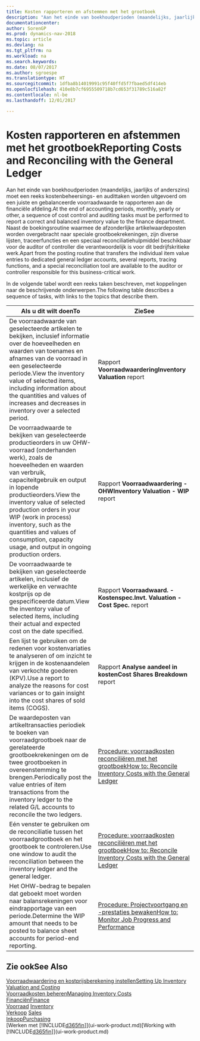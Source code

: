 ```yaml
---
title: Kosten rapporteren en afstemmen met het grootboek
description: "Aan het einde van boekhoudperioden (maandelijks, jaarlijks of anderszins) moet een reeks kostenbeheersings- en audittaken worden uitgevoerd om een juiste en gebalanceerde voorraadwaarde te rapporteren aan de financiële afdeling. Naast de boekingsroutine waarmee de afzonderlijke artikelwaardeposten worden overgebracht naar speciale grootboekrekeningen, zijn diverse lijsten, traceerfuncties en een speciaal reconciliatiehulpmiddel beschikbaar voor de auditor of controller die verantwoordelijk is voor dit bedrijfskritieke werk."
documentationcenter: 
author: SorenGP
ms.prod: dynamics-nav-2018
ms.topic: article
ms.devlang: na
ms.tgt_pltfrm: na
ms.workload: na
ms.search.keywords: 
ms.date: 08/07/2017
ms.author: sgroespe
ms.translationtype: HT
ms.sourcegitcommit: 1dfba8b14019991c95f40ffd5f7fbaed5df414eb
ms.openlocfilehash: 410e8b7cf6955509718b7cd653f31789c516a82f
ms.contentlocale: nl-be
ms.lasthandoff: 12/01/2017

---
```

# <a name="reporting-costs-and-reconciling-with-the-general-ledger"></a><span data-ttu-id="d7e91-104">Kosten rapporteren en afstemmen met het grootboek</span><span class="sxs-lookup"><span data-stu-id="d7e91-104">Reporting Costs and Reconciling with the General Ledger</span></span>
<span data-ttu-id="d7e91-105">Aan het einde van boekhoudperioden (maandelijks, jaarlijks of anderszins) moet een reeks kostenbeheersings- en audittaken worden uitgevoerd om een juiste en gebalanceerde voorraadwaarde te rapporteren aan de financiële afdeling.</span><span class="sxs-lookup"><span data-stu-id="d7e91-105">At the end of accounting periods, monthly, yearly or other, a sequence of cost control and auditing tasks must be performed to report a correct and balanced inventory value to the finance department.</span></span> <span data-ttu-id="d7e91-106">Naast de boekingsroutine waarmee de afzonderlijke artikelwaardeposten worden overgebracht naar speciale grootboekrekeningen, zijn diverse lijsten, traceerfuncties en een speciaal reconciliatiehulpmiddel beschikbaar voor de auditor of controller die verantwoordelijk is voor dit bedrijfskritieke werk.</span><span class="sxs-lookup"><span data-stu-id="d7e91-106">Apart from the posting routine that transfers the individual item value entries to dedicated general ledger accounts, several reports, tracing functions, and a special reconciliation tool are available to the auditor or controller responsible for this business-critical work.</span></span>  

 <span data-ttu-id="d7e91-107">In de volgende tabel wordt een reeks taken beschreven, met koppelingen naar de beschrijvende onderwerpen.</span><span class="sxs-lookup"><span data-stu-id="d7e91-107">The following table describes a sequence of tasks, with links to the topics that describe them.</span></span>   

|<span data-ttu-id="d7e91-108">**Als u dit wilt doen**</span><span class="sxs-lookup"><span data-stu-id="d7e91-108">**To**</span></span>|<span data-ttu-id="d7e91-109">**Zie**</span><span class="sxs-lookup"><span data-stu-id="d7e91-109">**See**</span></span>|  
|------------|-------------|  
|<span data-ttu-id="d7e91-110">De voorraadwaarde van geselecteerde artikelen te bekijken, inclusief informatie over de hoeveelheden en waarden van toenames en afnames van de voorraad in een geselecteerde periode.</span><span class="sxs-lookup"><span data-stu-id="d7e91-110">View the inventory value of selected items, including information about the quantities and values of increases and decreases in inventory over a selected period.</span></span>|<span data-ttu-id="d7e91-111">Rapport **Voorraadwaardering**</span><span class="sxs-lookup"><span data-stu-id="d7e91-111">**Inventory Valuation** report</span></span>|  
|<span data-ttu-id="d7e91-112">De voorraadwaarde te bekijken van geselecteerde productieorders in uw OHW-voorraad (onderhanden werk), zoals de hoeveelheden en waarden van verbruik, capaciteitgebruik en output in lopende productieorders.</span><span class="sxs-lookup"><span data-stu-id="d7e91-112">View the inventory value of selected production orders in your WIP (work in process) inventory, such as the quantities and values of consumption, capacity usage, and output in ongoing production orders.</span></span>|<span data-ttu-id="d7e91-113">Rapport **Voorraadwaardering - OHW**</span><span class="sxs-lookup"><span data-stu-id="d7e91-113">**Inventory Valuation - WIP** report</span></span>|  
|<span data-ttu-id="d7e91-114">De voorraadwaarde te bekijken van geselecteerde artikelen, inclusief de werkelijke en verwachte kostprijs op de gespecificeerde datum.</span><span class="sxs-lookup"><span data-stu-id="d7e91-114">View the inventory value of selected items, including their actual and expected cost on the date specified.</span></span>|<span data-ttu-id="d7e91-115">Rapport **Voorraadwaard. - Kostenspec.**</span><span class="sxs-lookup"><span data-stu-id="d7e91-115">**Invt. Valuation - Cost Spec.** report</span></span>|  
|<span data-ttu-id="d7e91-116">Een lijst te gebruiken om de redenen voor kostenvariaties te analyseren of om inzicht te krijgen in de kostenaandelen van verkochte goederen (KPV).</span><span class="sxs-lookup"><span data-stu-id="d7e91-116">Use a report to analyze the reasons for cost variances or to gain insight into the cost shares of sold items (COGS).</span></span>|<span data-ttu-id="d7e91-117">Rapport **Analyse aandeel in kosten**</span><span class="sxs-lookup"><span data-stu-id="d7e91-117">**Cost Shares Breakdown** report</span></span>|  
|<span data-ttu-id="d7e91-118">De waardeposten van artikeltransacties periodiek te boeken van voorraadgrootboek naar de gerelateerde grootboekrekeningen om de twee grootboeken in overeenstemming te brengen.</span><span class="sxs-lookup"><span data-stu-id="d7e91-118">Periodically post the value entries of item transactions from the inventory ledger to the related G/L accounts to reconcile the two ledgers.</span></span>|[<span data-ttu-id="d7e91-119">Procedure: voorraadkosten reconciliëren met het grootboek</span><span class="sxs-lookup"><span data-stu-id="d7e91-119">How to: Reconcile Inventory Costs with the General Ledger</span></span>](finance-how-to-post-inventory-costs-to-the-general-ledger.md)|  
|<span data-ttu-id="d7e91-120">Eén venster te gebruiken om de reconciliatie tussen het voorraadgrootboek en het grootboek te controleren.</span><span class="sxs-lookup"><span data-stu-id="d7e91-120">Use one window to audit the reconciliation between the inventory ledger and the general ledger.</span></span>|[<span data-ttu-id="d7e91-121">Procedure: voorraadkosten reconciliëren met het grootboek</span><span class="sxs-lookup"><span data-stu-id="d7e91-121">How to: Reconcile Inventory Costs with the General Ledger</span></span>](finance-how-to-post-inventory-costs-to-the-general-ledger.md)|  
|<span data-ttu-id="d7e91-122">Het OHW-bedrag te bepalen dat geboekt moet worden naar balansrekeningen voor eindrapportage van een periode.</span><span class="sxs-lookup"><span data-stu-id="d7e91-122">Determine the WIP amount that needs to be posted to balance sheet accounts for period-end reporting.</span></span>|[<span data-ttu-id="d7e91-123">Procedure: Projectvoortgang en -prestaties bewaken</span><span class="sxs-lookup"><span data-stu-id="d7e91-123">How to: Monitor Job Progress and Performance</span></span>](projects-how-monitor-progress-performance.md)|

## <a name="see-also"></a><span data-ttu-id="d7e91-124">Zie ook</span><span class="sxs-lookup"><span data-stu-id="d7e91-124">See Also</span></span>  
[<span data-ttu-id="d7e91-125">Voorraadwaardering en kostprijsberekening instellen</span><span class="sxs-lookup"><span data-stu-id="d7e91-125">Setting Up Inventory Valuation and Costing</span></span>](finance-set-up-inventory-valuation-and-costing.md)  
[<span data-ttu-id="d7e91-126">Voorraadkosten beheren</span><span class="sxs-lookup"><span data-stu-id="d7e91-126">Managing Inventory Costs</span></span>](finance-manage-inventory-costs.md)  
[<span data-ttu-id="d7e91-127">Financiën</span><span class="sxs-lookup"><span data-stu-id="d7e91-127">Finance</span></span>](finance.md)  
<span data-ttu-id="d7e91-128">[Voorraad](inventory-manage-inventory.md) </span><span class="sxs-lookup"><span data-stu-id="d7e91-128">[Inventory](inventory-manage-inventory.md) </span></span>  
<span data-ttu-id="d7e91-129">[Verkoop](sales-manage-sales.md) </span><span class="sxs-lookup"><span data-stu-id="d7e91-129">[Sales](sales-manage-sales.md) </span></span>  
[<span data-ttu-id="d7e91-130">Inkoop</span><span class="sxs-lookup"><span data-stu-id="d7e91-130">Purchasing</span></span>](purchasing-manage-purchasing.md)  
<span data-ttu-id="d7e91-131">[Werken met [!INCLUDE[d365fin](includes/d365fin_md.md)]](ui-work-product.md)</span><span class="sxs-lookup"><span data-stu-id="d7e91-131">[Working with [!INCLUDE[d365fin](includes/d365fin_md.md)]](ui-work-product.md)</span></span>

